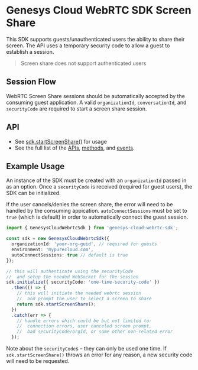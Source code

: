 # Genesys Cloud WebRTC SDK Screen Share

This SDK supports guests/unauthenticated users the ability to share their screen. The API uses a temporary security code to allow a guest to establish a session.

> Screen share does not support authenticated users

## Session Flow

WebRTC Screen Share sessions should be automatically accepted by the consuming guest application. A valid `organizationId`, 
`conversationId`, and `securityCode` are required to start a screen share session.

## API

* See [sdk.startScreenShare()] for usage
* See the full list of the [APIs], [methods], and [events].

## Example Usage
An instance of the SDK must be created with an `organizationId` passed in as an option. 
Once a `securityCode` is received (required for guest users), the SDK can be initialized.

If the user cancels/denies the screen share, the error will need to be handled by the consuming appication. 
`autoConnectSessions` must be set to `true` (which is default) in order to automatically connect the guest session.

``` ts
import { GenesysCloudWebrtcSdk } from 'genesys-cloud-webrtc-sdk';

const sdk = new GenesysCloudWebrtcSdk({
  organizationId: 'your-org-guid', // required for guests
  environment: 'mypurecloud.com',
  autoConnectSessions: true // default is true
});

// this will authenticate using the securityCode
//  and setup the needed WebSocket for the session
sdk.initialize({ securityCode: 'one-time-security-code' })
  .then(() => {
    // this will initiate the needed webrtc session
    //  and prompt the user to select a screen to share
    return sdk.startScreenShare();
  })
  .catch(err => {
    // handle errors which could be but not limited to:
    //  connection errors, user canceled screen prompt,
    //  bad securityCode/orgId, or some other non-related error
  });
```

Note about the `securityCode`s – they can only be used one time. If `sdk.startScreenShare()` throws
an error for any reason, a new security code will need to be requested. 

[APIs]: index.md#genesyscloudwebrtcsdk
[sdk.startScreenShare()]: index.md#startscreenshare
[methods]: index.md#methods
[events]: index.md#events

